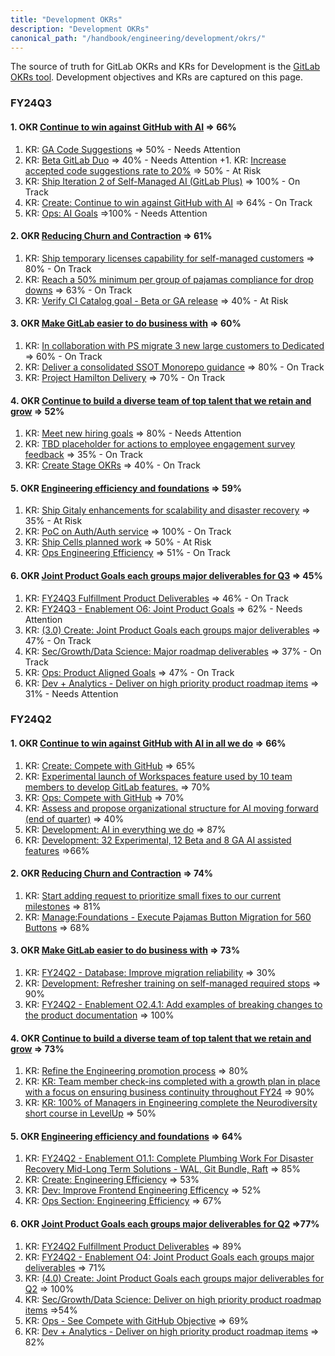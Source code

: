 ```yaml
---
title: "Development OKRs"
description: "Development OKRs"
canonical_path: "/handbook/engineering/development/okrs/"
---
```


The source of truth for GitLab OKRs and KRs for Development is the [GitLab OKRs tool](https://gitlab.com/gitlab-com/gitlab-OKRs/-/issues/?sort=created_date&state=opened&label_name%5B%5D=vp-development&label_name%5B%5D=Department%3A%3ADevelopment&milestone_title=FY24-Q2&first_page_size=20). Development objectives and KRs are captured on this page.

### FY24Q3

#### 1. OKR [Continue to win against GitHub with AI](https://gitlab.com/gitlab-com/gitlab-OKRs/-/work_items/3674) => 66%

1. KR: [GA Code Suggestions](https://gitlab.com/gitlab-com/gitlab-OKRs/-/work_items/3896) => 50% - Needs Attention
1. KR: [Beta GitLab Duo](https://gitlab.com/gitlab-com/gitlab-OKRs/-/work_items/4045) => 40% - Needs Attention
+1. KR: [Increase accepted code suggestions rate to 20%](https://gitlab.com/gitlab-com/gitlab-OKRs/-/work_items/3897) => 50% - At Risk
1. KR: [Ship Iteration 2 of Self-Managed AI (GitLab Plus)](https://gitlab.com/gitlab-com/gitlab-OKRs/-/work_items/3338) => 100% - On Track
1. KR: [Create: Continue to win against GitHub with AI](https://gitlab.com/gitlab-com/gitlab-OKRs/-/work_items/3278) => 64% - On Track
1. KR: [Ops: AI Goals](https://gitlab.com/gitlab-com/gitlab-OKRs/-/work_items/4018) =>100% - Needs Attention

#### 2. OKR [Reducing Churn and Contraction](https://gitlab.com/gitlab-com/gitlab-OKRs/-/work_items/3678) => 61%

1. KR: [Ship temporary licenses capability for self-managed customers](https://gitlab.com/gitlab-com/gitlab-OKRs/-/work_items/3884) => 80% - On Track
1. KR: [Reach a 50% minimum per group of pajamas compliance for drop downs](https://gitlab.com/gitlab-com/gitlab-OKRs/-/work_items/3885) => 63% - On Track
1. KR: [Verify CI Catalog goal - Beta or GA release](https://gitlab.com/gitlab-com/gitlab-OKRs/-/work_items/3886) => 40% - At Risk

#### 3. OKR [Make GitLab easier to do business with](https://gitlab.com/gitlab-com/gitlab-OKRs/-/work_items/3683) => 60%

1. KR: [In collaboration with PS migrate 3 new large customers to Dedicated](https://gitlab.com/gitlab-com/gitlab-OKRs/-/work_items/3892) => 60% - On Track
1. KR: [Deliver a consolidated SSOT Monorepo guidance](https://gitlab.com/gitlab-com/gitlab-OKRs/-/work_items/3448) => 80% - On Track
1. KR: [Project Hamilton Delivery](https://gitlab.com/gitlab-com/gitlab-OKRs/-/work_items/3894) => 70% - On Track

#### 4. OKR [Continue to build a diverse team of top talent that we retain and grow](https://gitlab.com/gitlab-com/gitlab-OKRs/-/work_items/3686) => 52%

1. KR: [Meet new hiring goals](https://gitlab.com/gitlab-com/gitlab-OKRs/-/work_items/3887) => 80% - Needs Attention
1. KR: [TBD placeholder for actions to employee engagement survey feedback](https://gitlab.com/gitlab-com/gitlab-OKRs/-/work_items/3890) => 35% - On Track
1. KR: [Create Stage OKRs](https://gitlab.com/gitlab-com/gitlab-OKRs/-/work_items/3279) => 40% - On Track

#### 5. OKR [Engineering efficiency and foundations](https://gitlab.com/gitlab-com/gitlab-OKRs/-/work_items/3898) => 59%

1. KR: [Ship Gitaly enhancements for scalability and disaster recovery](https://gitlab.com/gitlab-com/gitlab-OKRs/-/work_items/3441) => 35% - At Risk
1. KR: [PoC on Auth/Auth service](https://gitlab.com/gitlab-com/gitlab-OKRs/-/work_items/3900) => 100% - On Track
1. KR: [Ship Cells planned work](https://gitlab.com/gitlab-com/gitlab-OKRs/-/work_items/3388) => 50% - At Risk
1. KR: [Ops Engineering Efficiency](https://gitlab.com/gitlab-com/gitlab-OKRs/-/work_items/4021) => 51% - On Track

#### 6. OKR [Joint Product Goals each groups major deliverables for Q3](https://gitlab.com/gitlab-com/gitlab-OKRs/-/work_items/3901) => 45%

1. KR: [FY24Q3 Fulfillment Product Deliverables](https://gitlab.com/gitlab-com/gitlab-OKRs/-/work_items/3241) => 46% - On Track
1. KR: [FY24Q3 - Enablement O6: Joint Product Goals](https://gitlab.com/gitlab-com/gitlab-OKRs/-/work_items/3270) => 62% - Needs Attention
1. KR: [(3.0) Create: Joint Product Goals each groups major deliverables](https://gitlab.com/gitlab-com/gitlab-OKRs/-/work_items/3280) => 47% - On Track
1. KR: [Sec/Growth/Data Science: Major roadmap deliverables](https://gitlab.com/gitlab-com/gitlab-OKRs/-/work_items/3249) => 37% - On Track
1. KR: [Ops: Product Aligned Goals](https://gitlab.com/gitlab-com/gitlab-OKRs/-/work_items/4020) => 47% - On Track
1. KR: [Dev + Analytics - Deliver on high priority product roadmap items](https://gitlab.com/gitlab-com/gitlab-OKRs/-/work_items/3750) => 31% - Needs Attention

### FY24Q2

#### 1. OKR [Continue to win against GitHub with AI in all we do](https://gitlab.com/gitlab-com/gitlab-OKRs/-/work_items/2231) => 66%

1. KR: [Create: Compete with GitHub](https://gitlab.com/gitlab-com/gitlab-OKRs/-/work_items/1842) => 65%
1. KR: [Experimental launch of Workspaces feature used by 10 team members to develop GitLab features.](https://gitlab.com/gitlab-com/gitlab-OKRs/-/work_items/2430) => 70%
1. KR: [Ops: Compete with GitHub](https://gitlab.com/gitlab-com/gitlab-OKRs/-/work_items/2556) => 70%
1. KR: [Assess and propose organizational structure for AI moving forward (end of quarter)](https://gitlab.com/gitlab-com/gitlab-OKRs/-/work_items/2049) => 40%
1. KR: [Development: AI in everything we do](https://gitlab.com/gitlab-com/gitlab-OKRs/-/work_items/1792) => 87%
1. KR: [Development: 32 Experimental, 12 Beta and 8 GA AI assisted features](https://gitlab.com/gitlab-com/gitlab-OKRs/-/work_items/2048) =>66%

#### 2. OKR [Reducing Churn and Contraction](https://gitlab.com/gitlab-com/gitlab-OKRs/-/work_items/2434) => 74%

1. KR: [Start adding request to prioritize small fixes to our current milestones](https://gitlab.com/gitlab-com/gitlab-OKRs/-/work_items/2739) => 81%
1. KR: [Manage:Foundations - Execute Pajamas Button Migration for 560 Buttons](https://gitlab.com/gitlab-com/gitlab-OKRs/-/work_items/2030) => 68%

#### 3. OKR [Make GitLab easier to do business with](https://gitlab.com/gitlab-com/gitlab-OKRs/-/work_items/2440) => 73%

1. KR: [FY24Q2 - Database: Improve migration reliability](https://gitlab.com/gitlab-com/gitlab-OKRs/-/work_items/1927) => 30%
1. KR: [Development: Refresher training on self-managed required stops](https://gitlab.com/gitlab-com/gitlab-OKRs/-/work_items/1880) => 90%
1. KR: [FY24Q2 - Enablement O2.4.1: Add examples of breaking changes to the product documentation](https://gitlab.com/gitlab-com/gitlab-OKRs/-/work_items/1881) => 100%

#### 4. OKR [Continue to build a diverse team of top talent that we retain and grow](https://gitlab.com/gitlab-com/gitlab-OKRs/-/work_items/2443) => 73%

1. KR: [Refine the Engineering promotion process](https://gitlab.com/gitlab-com/gitlab-OKRs/-/work_items/2444) => 80%
1. KR: [KR: Team member check-ins completed with a growth plan in place with a focus on ensuring business continuity throughout FY24](https://gitlab.com/gitlab-com/gitlab-OKRs/-/work_items/2445) => 90%
1. KR: [KR: 100% of Managers in Engineering complete the Neurodiversity short course in LevelUp](https://gitlab.com/gitlab-com/gitlab-OKRs/-/work_items/2446) => 50%

#### 5. OKR [Engineering efficiency and foundations](https://gitlab.com/gitlab-com/gitlab-OKRs/-/work_items/2448) => 64%

1. KR: [FY24Q2 - Enablement O1.1: Complete Plumbing Work For Disaster Recovery Mid-Long Term Solutions - WAL, Git Bundle, Raft](https://gitlab.com/gitlab-com/gitlab-OKRs/-/work_items/1675) => 85%
1. KR: [Create: Engineering Efficiency](https://gitlab.com/gitlab-com/gitlab-OKRs/-/work_items/1844) => 53%
1. KR: [Dev: Improve Frontend Engineering Efficency](https://gitlab.com/gitlab-com/gitlab-OKRs/-/work_items/2029) => 52%
1. KR: [Ops Section: Engineering Efficiency](https://gitlab.com/gitlab-com/gitlab-OKRs/-/work_items/2559) => 67%

#### 6. OKR [Joint Product Goals each groups major deliverables for Q2](https://gitlab.com/gitlab-com/gitlab-OKRs/-/work_items/1791) =>77%

1. KR: [FY24Q2 Fulfillment Product Deliverables](https://gitlab.com/gitlab-com/gitlab-OKRs/-/work_items/1816) => 89%
1. KR: [FY24Q2 - Enablement O4: Joint Product Goals each groups major deliverables](https://gitlab.com/gitlab-com/gitlab-OKRs/-/work_items/1821) => 71%
1. KR: [(4.0) Create: Joint Product Goals each groups major deliverables for Q2](https://gitlab.com/gitlab-com/gitlab-OKRs/-/work_items/1845) => 100%
1. KR: [Sec/Growth/Data Science: Deliver on high priority product roadmap items](https://gitlab.com/gitlab-com/gitlab-OKRs/-/work_items/1746) =>54%
1. KR: [Ops - See Compete with GitHub Objective](https://gitlab.com/gitlab-com/gitlab-OKRs/-/work_items/2306) => 69%
1. KR: [Dev + Analytics - Deliver on high priority product roadmap items](https://gitlab.com/gitlab-com/gitlab-OKRs/-/work_items/2982) => 82%
